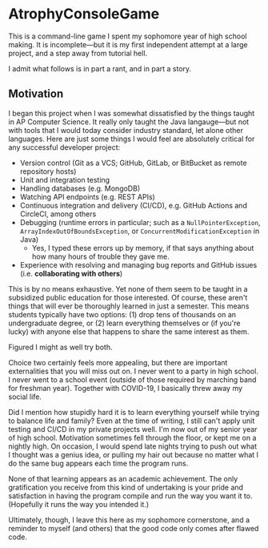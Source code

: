 # AtrophyConsoleGame
This is a command-line game I spent my sophomore year of high school making. It is incomplete—but it is my first independent attempt at a large project, and a step away from tutorial hell.

I admit what follows is in part a rant, and in part a story.

## Motivation

I began this project when I was somewhat dissatisfied by the things taught in AP Computer Science. It really only taught the Java langauge—but not with tools that I would today consider industry standard, let alone other languages. Here are just some things I would feel are absolutely critical for any successful developer project:
- Version control (Git as a VCS; GitHub, GitLab, or BitBucket as remote repository hosts)
- Unit and integration testing
- Handling databases (e.g. MongoDB)
- Watching API endpoints (e.g. REST APIs)
- Continuous integration and delivery (CI/CD), e.g. GitHub Actions and CircleCI, among others
- Debugging (runtime errors in particular; such as a `NullPointerException`, `ArrayIndexOutOfBoundsException`, or `ConcurrentModificationException` in Java)
  - Yes, I typed these errors up by memory, if that says anything about how many hours of trouble they gave me.
- Experience with resolving and managing bug reports and GitHub issues (i.e. **collaborating with others**)

This is by no means exhaustive. Yet none of them seem to be taught in a subsidized public education for those interested. Of course, these aren't things that will ever be thoroughly learned in just a semester. This means students typically have two options: (1) drop tens of thousands on an undergraduate degree, or (2) learn everything themselves or (if you're lucky) with anyone else that happens to share the same interest as them.

Figured I might as well try both.

Choice two certainly feels more appealing, but there are important externalities that you will miss out on. I never went to a party in high school. I never went to a school event (outside of those required by marching band for freshman year). Together with COVID-19, I basically threw away my social life.

Did I mention how stupidly hard it is to learn everything yourself while trying to balance life and family? Even at the time of writing, I still can't apply unit testing and CI/CD in my private projects well. I'm now out of my senior year of high school. Motivation sometimes fell through the floor, or kept me on a nightly high. On occasion, I would spend late nights trying to push out what I thought was a genius idea, or pulling my hair out because no matter what I do the same bug appears each time the program runs.

None of that learning appears as an academic achievement. The only gratification you receive from this kind of undertaking is your pride and satisfaction in having the program compile and run the way you want it to. (Hopefully it runs the way you intended it.)

Ultimately, though, I leave this here as my sophomore cornerstone, and a reminder to myself (and others) that the good code only comes after flawed code.

